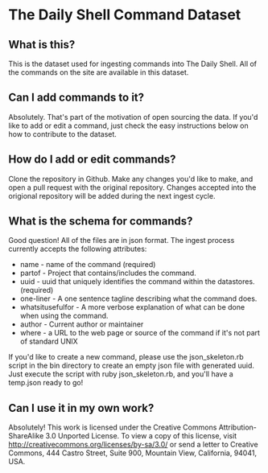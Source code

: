 The Daily Shell Command Dataset
===============================

What is this?
------------
This is the dataset used for ingesting commands into The Daily Shell. All of the commands on the site are available in this dataset.

Can I add commands to it?
------------------------
Absolutely. That's part of the motivation of open sourcing the data. If you'd like to add or edit a command, just check the easy instructions below on how to contribute to the dataset.

How do I add or edit commands?
------------------------------
Clone the repository in Github. Make any changes you'd like to make, and open a pull request with the original repository. Changes accepted into the origional repository will be added during the next ingest cycle.

What is the schema for commands?
--------------------------------
Good question! All of the files are in json format. The ingest process currently accepts the following attributes: 

*  name - name of the command (required)
*  partof - Project that contains/includes the command.
*  uuid - uuid that uniquely identifies the command within the datastores. (required)
*  one-liner - A one sentence tagline describing what the command does.
*  whatsitusefulfor - A more verbose explanation of what can be done when using the command.
*  author - Current author or maintainer
*  where - a URL to the web page or source of the command if it's not part of standard UNIX

If you'd like to create a new command, please use the json_skeleton.rb script in the bin directory to create an empty json file with generated uuid. Just execute the script with ruby json_skeleton.rb, and you'll have a temp.json ready to go!

Can I use it in my own work?
----------------------------
Absolutely! This work is licensed under the Creative Commons Attribution-ShareAlike 3.0 Unported License. To view a copy of this license, visit http://creativecommons.org/licenses/by-sa/3.0/ or send a letter to Creative Commons, 444 Castro Street, Suite 900, Mountain View, California, 94041, USA.
